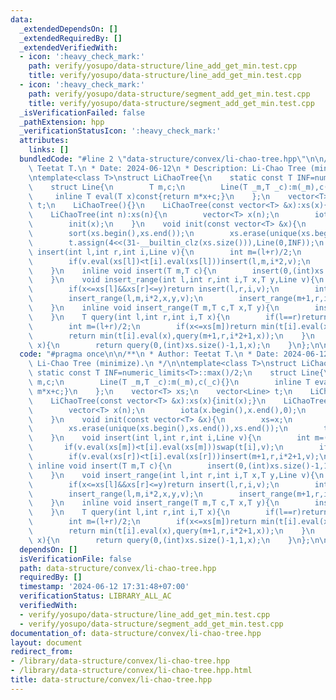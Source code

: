 ```yaml
---
data:
  _extendedDependsOn: []
  _extendedRequiredBy: []
  _extendedVerifiedWith:
  - icon: ':heavy_check_mark:'
    path: verify/yosupo/data-structure/line_add_get_min.test.cpp
    title: verify/yosupo/data-structure/line_add_get_min.test.cpp
  - icon: ':heavy_check_mark:'
    path: verify/yosupo/data-structure/segment_add_get_min.test.cpp
    title: verify/yosupo/data-structure/segment_add_get_min.test.cpp
  _isVerificationFailed: false
  _pathExtension: hpp
  _verificationStatusIcon: ':heavy_check_mark:'
  attributes:
    links: []
  bundledCode: "#line 2 \"data-structure/convex/li-chao-tree.hpp\"\n\n/**\n * Author:\
    \ Teetat T.\n * Date: 2024-06-12\n * Description: Li-Chao Tree (minimize).\n */\n\
    \ntemplate<class T>\nstruct LiChaoTree{\n    static const T INF=numeric_limits<T>::max()/2;\n\
    \    struct Line{\n        T m,c;\n        Line(T _m,T _c):m(_m),c(_c){}\n   \
    \     inline T eval(T x)const{return m*x+c;}\n    };\n    vector<T> xs;\n    vector<Line>\
    \ t;\n    LiChaoTree(){}\n    LiChaoTree(const vector<T> &x):xs(x){init(x);}\n\
    \    LiChaoTree(int n):xs(n){\n        vector<T> x(n);\n        iota(x.begin(),x.end(),0);\n\
    \        init(x);\n    }\n    void init(const vector<T> &x){\n        xs=x;\n\
    \        sort(xs.begin(),xs.end());\n        xs.erase(unique(xs.begin(),xs.end()),xs.end());\n\
    \        t.assign(4<<(31-__builtin_clz(xs.size())),Line(0,INF));\n    }\n    void\
    \ insert(int l,int r,int i,Line v){\n        int m=(l+r)/2;\n        if(v.eval(xs[m])<t[i].eval(xs[m]))swap(t[i],v);\n\
    \        if(v.eval(xs[l])<t[i].eval(xs[l]))insert(l,m,i*2,v);\n        if(v.eval(xs[r])<t[i].eval(xs[r]))insert(m+1,r,i*2+1,v);\n\
    \    }\n    inline void insert(T m,T c){\n        insert(0,(int)xs.size()-1,1,Line(m,c));\n\
    \    }\n    void insert_range(int l,int r,int i,T x,T y,Line v){\n        if(y<xs[l]||xs[r]<x)return;\n\
    \        if(x<=xs[l]&&xs[r]<=y)return insert(l,r,i,v);\n        int m=(l+r)/2;\n\
    \        insert_range(l,m,i*2,x,y,v);\n        insert_range(m+1,r,i*2+1,x,y,v);\n\
    \    }\n    inline void insert_range(T m,T c,T x,T y){\n        insert_range(0,(int)xs.size()-1,1,x,y,Line(m,c));\n\
    \    }\n    T query(int l,int r,int i,T x){\n        if(l==r)return t[i].eval(x);\n\
    \        int m=(l+r)/2;\n        if(x<=xs[m])return min(t[i].eval(x),query(l,m,i*2,x));\n\
    \        return min(t[i].eval(x),query(m+1,r,i*2+1,x));\n    }\n    inline T query(T\
    \ x){\n        return query(0,(int)xs.size()-1,1,x);\n    }\n};\n\n"
  code: "#pragma once\n\n/**\n * Author: Teetat T.\n * Date: 2024-06-12\n * Description:\
    \ Li-Chao Tree (minimize).\n */\n\ntemplate<class T>\nstruct LiChaoTree{\n   \
    \ static const T INF=numeric_limits<T>::max()/2;\n    struct Line{\n        T\
    \ m,c;\n        Line(T _m,T _c):m(_m),c(_c){}\n        inline T eval(T x)const{return\
    \ m*x+c;}\n    };\n    vector<T> xs;\n    vector<Line> t;\n    LiChaoTree(){}\n\
    \    LiChaoTree(const vector<T> &x):xs(x){init(x);}\n    LiChaoTree(int n):xs(n){\n\
    \        vector<T> x(n);\n        iota(x.begin(),x.end(),0);\n        init(x);\n\
    \    }\n    void init(const vector<T> &x){\n        xs=x;\n        sort(xs.begin(),xs.end());\n\
    \        xs.erase(unique(xs.begin(),xs.end()),xs.end());\n        t.assign(4<<(31-__builtin_clz(xs.size())),Line(0,INF));\n\
    \    }\n    void insert(int l,int r,int i,Line v){\n        int m=(l+r)/2;\n \
    \       if(v.eval(xs[m])<t[i].eval(xs[m]))swap(t[i],v);\n        if(v.eval(xs[l])<t[i].eval(xs[l]))insert(l,m,i*2,v);\n\
    \        if(v.eval(xs[r])<t[i].eval(xs[r]))insert(m+1,r,i*2+1,v);\n    }\n   \
    \ inline void insert(T m,T c){\n        insert(0,(int)xs.size()-1,1,Line(m,c));\n\
    \    }\n    void insert_range(int l,int r,int i,T x,T y,Line v){\n        if(y<xs[l]||xs[r]<x)return;\n\
    \        if(x<=xs[l]&&xs[r]<=y)return insert(l,r,i,v);\n        int m=(l+r)/2;\n\
    \        insert_range(l,m,i*2,x,y,v);\n        insert_range(m+1,r,i*2+1,x,y,v);\n\
    \    }\n    inline void insert_range(T m,T c,T x,T y){\n        insert_range(0,(int)xs.size()-1,1,x,y,Line(m,c));\n\
    \    }\n    T query(int l,int r,int i,T x){\n        if(l==r)return t[i].eval(x);\n\
    \        int m=(l+r)/2;\n        if(x<=xs[m])return min(t[i].eval(x),query(l,m,i*2,x));\n\
    \        return min(t[i].eval(x),query(m+1,r,i*2+1,x));\n    }\n    inline T query(T\
    \ x){\n        return query(0,(int)xs.size()-1,1,x);\n    }\n};\n\n"
  dependsOn: []
  isVerificationFile: false
  path: data-structure/convex/li-chao-tree.hpp
  requiredBy: []
  timestamp: '2024-06-12 17:31:48+07:00'
  verificationStatus: LIBRARY_ALL_AC
  verifiedWith:
  - verify/yosupo/data-structure/line_add_get_min.test.cpp
  - verify/yosupo/data-structure/segment_add_get_min.test.cpp
documentation_of: data-structure/convex/li-chao-tree.hpp
layout: document
redirect_from:
- /library/data-structure/convex/li-chao-tree.hpp
- /library/data-structure/convex/li-chao-tree.hpp.html
title: data-structure/convex/li-chao-tree.hpp
---
```

